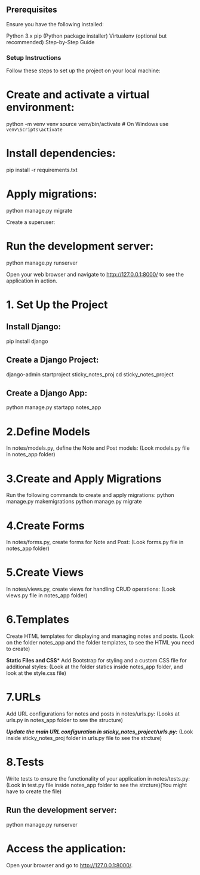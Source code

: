 ## Prerequisites
Ensure you have the following installed:

Python 3.x
pip (Python package installer)
Virtualenv (optional but recommended)
Step-by-Step Guide



### Setup Instructions
Follow these steps to set up the project on your local machine:

# Create and activate a virtual environment:
python -m venv venv
source venv/bin/activate  # On Windows use `venv\Scripts\activate`


# Install dependencies:
pip install -r requirements.txt


# Apply migrations:
python manage.py migrate

Create a superuser:


# Run the development server:
python manage.py runserver

Open your web browser and navigate to http://127.0.0.1:8000/ to see the application in action.


# 1. Set Up the Project
## Install Django:
pip install django


## Create a Django Project:
django-admin startproject sticky_notes_proj
cd sticky_notes_project


## Create a Django App:
python manage.py startapp notes_app


# 2.Define Models
In notes/models.py, define the Note and Post models:
(Look models.py file in notes_app folder)


# 3.Create and Apply Migrations
Run the following commands to create and apply migrations:
python manage.py makemigrations
python manage.py migrate


# 4.Create Forms
In notes/forms.py, create forms for Note and Post:
(Look forms.py file in notes_app folder)


# 5.Create Views
In notes/views.py, create views for handling CRUD operations:
(Look views.py file in notes_app folder)


# 6.Templates
Create HTML templates for displaying and managing notes and posts.
(Look on the folder notes_app and the folder templates, to see the HTML you need to create)

****Static Files and CSS*****
Add Bootstrap for styling and a custom CSS file for additional styles:
(Look at the folder statics inside notes_app folder, and look at the style.css file)


# 7.URLs
Add URL configurations for notes and posts in notes/urls.py:
(Looks at urls.py in notes_app folder to see the structure)


***Update the main URL configuration in sticky_notes_project/urls.py:***
(Look inside sticky_notes_proj folder in urls.py file to see the strcture)


# 8.Tests
Write tests to ensure the functionality of your application in notes/tests.py:
(Look in test.py file inside notes_app folder to see the strcture)(You might have to create the file)



## Run the development server:
python manage.py runserver


# Access the application:
Open your browser and go to http://127.0.0.1:8000/.
